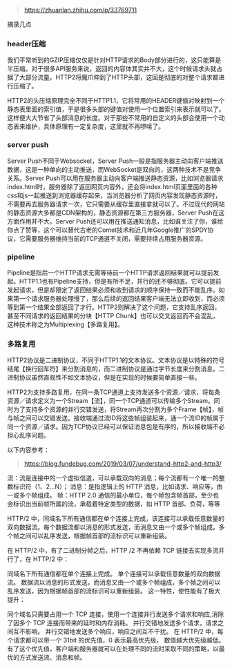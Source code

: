 > https://zhuanlan.zhihu.com/p/33769711

摘录几点

### header压缩

我们平常听到的GZIP压缩仅仅是针对HTTP请求的Body部分进行的，这只能算是半压缩。对于很多API服务来说，返回的内容体其实并不大，这个时候请求头就占据了大部分流量。HTTP2将魔爪伸到了HTTP头部，这回是彻底的对整个请求都进行压缩了。

HTTP2的头压缩原理完全不同于HTTP1.1，它将常用的HEADER键值对映射到一个静态表里面的索引值，于是很多头部的键值对使用一个位置索引来表示就可以了。这样便大大节省了头部消息的长度。对于那些不常用的自定义的头部会使用一个动态表来维护，具体原理有一定复杂度，这里就不再啰嗦了。

### server push

Server Push不同于Websocket，Server Push一般是指服务器主动向客户端推送数据，这是一种单向的主动推送，而WebSocket是双向的，这两种技术不是竞争关系。Server Push可以用在服务器主动向客户端推送静态资源，比如浏览器请求index.html时，服务器除了返回网页内容外，还会将index.html页面里面的各种css和js一起推送到浏览器缓存起来，当浏览器分析了网页内容发现静态资源时，不需要再去服务器请求一次，它只需要从缓存里直接拿就可以了。不过现代的网站的静态资源大多都是CDN架构的，静态资源都在第三方服务器，Server Push在这方面作用并不大。Server Push还可以用在推送通知消息，比如谁关注了你，谁给你点了赞等，这个可以替代古老的Comet技术和近几年Google推广的SPDY协议，它需要服务器维持当前的TCP通道不关闭，需要持续占用服务器资源。

### pipeline

Pipeline是指后一个HTTP请求无需等待前一个HTTP请求返回结果就可以提前发起。HTTP1.1也有Pipeline支持，但是有所不足，并行的还不够彻底。它可以提前发起请求，但是却限定了返回结果必须和收到请求的顺序保持一致而不能乱序。如果第一个请求服务器处理慢了，那么后续的返回结果客户端无法立即收到，而必须等到第一个结果全部返回了才行。HTTP2则解决了这个问题，它支持乱序返回，甚至不同请求的返回结果的分块【HTTP Chunk】也可以交叉返回而不会混乱，这种技术称之为Multiplexing【多路复用】。


### 多路复用

HTTP2协议是二进制协议，不同于HTTP1.1的文本协议。文本协议是以特殊的符号结尾【换行回车符】来分割消息的，而二进制协议是通过字节长度来分割消息。二进制协议虽然直观性不如文本协议，但是在实现的时候要简单直接一些。

HTTP2为支持多路复用，在同一条TCP通道上支持发送多个资源／请求，将每条资源／请求定义为一个Stream【流】，同一个TCP通道可以传输多个Stream。同时为了支持多个资源的并行交错发送，将Stream再次分割为多个Frame【帧】，帧与帧之间可以交错发送。接收端通过流ID将这些帧组装起来，通一个流ID的帧属于同一个资源／请求。因为TCP协议已经可以保证消息包是有序的，所以接收端不必担心乱序问题。

以下内容参考：
> https://blog.fundebug.com/2019/03/07/understand-http2-and-http3/

流：流是连接中的一个虚拟信道，可以承载双向的消息；每个流都有一个唯一的整数标识符（1、2…N）；
消息：是指逻辑上的 HTTP 消息，比如请求、响应等，由一或多个帧组成。
帧：HTTP 2.0 通信的最小单位，每个帧包含帧首部，至少也会标识出当前帧所属的流，承载着特定类型的数据，如 HTTP 首部、负荷，等等

HTTP/2 中，同域名下所有通信都在单个连接上完成，该连接可以承载任意数量的双向数据流。每个数据流都以消息的形式发送，而消息又由一个或多个帧组成。多个帧之间可以乱序发送，根据帧首部的流标识可以重新组装。

在 HTTP/2 中，有了二进制分帧之后，HTTP /2 不再依赖 TCP 链接去实现多流并行了，在 HTTP/2 中：

同域名下所有通信都在单个连接上完成。
单个连接可以承载任意数量的双向数据流。
数据流以消息的形式发送，而消息又由一个或多个帧组成，多个帧之间可以乱序发送，因为根据帧首部的流标识可以重新组装。
这一特性，使性能有了极大提升：

同个域名只需要占用一个 TCP 连接，使用一个连接并行发送多个请求和响应,消除了因多个 TCP 连接而带来的延时和内存消耗。
并行交错地发送多个请求，请求之间互不影响。
并行交错地发送多个响应，响应之间互不干扰。
在 HTTP/2 中，每个请求都可以带一个 31bit 的优先值，0 表示最高优先级， 数值越大优先级越低。有了这个优先值，客户端和服务器就可以在处理不同的流时采取不同的策略，以最优的方式发送流、消息和帧。
